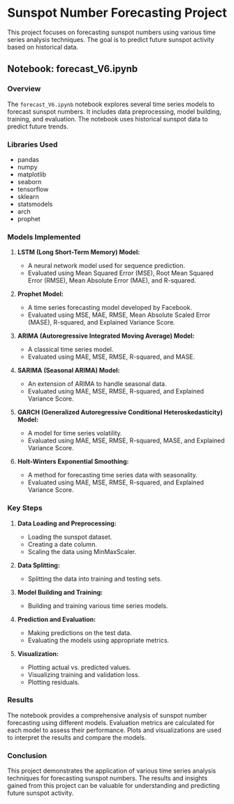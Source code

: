 # Sunspot Number Forecasting Project

This project focuses on forecasting sunspot numbers using various time series analysis techniques. The goal is to predict future sunspot activity based on historical data.

## Notebook: forecast_V6.ipynb

### Overview

The `forecast_V6.ipynb` notebook explores several time series models to forecast sunspot numbers. It includes data preprocessing, model building, training, and evaluation. The notebook uses historical sunspot data to predict future trends.

### Libraries Used

*   pandas
*   numpy
*   matplotlib
*   seaborn
*   tensorflow
*   sklearn
*   statsmodels
*   arch
*   prophet

### Models Implemented

1.  **LSTM (Long Short-Term Memory) Model:**
    *   A neural network model used for sequence prediction.
    *   Evaluated using Mean Squared Error (MSE), Root Mean Squared Error (RMSE), Mean Absolute Error (MAE), and R-squared.

2.  **Prophet Model:**
    *   A time series forecasting model developed by Facebook.
    *   Evaluated using MSE, MAE, RMSE, Mean Absolute Scaled Error (MASE), R-squared, and Explained Variance Score.

3.  **ARIMA (Autoregressive Integrated Moving Average) Model:**
    *   A classical time series model.
    *   Evaluated using MAE, MSE, RMSE, R-squared, and MASE.

4.  **SARIMA (Seasonal ARIMA) Model:**
    *   An extension of ARIMA to handle seasonal data.
    *   Evaluated using MAE, MSE, RMSE, R-squared, and Explained Variance Score.

5.  **GARCH (Generalized Autoregressive Conditional Heteroskedasticity) Model:**
    *   A model for time series volatility.
    *   Evaluated using MAE, MSE, RMSE, R-squared, MASE, and Explained Variance Score.

6.  **Holt-Winters Exponential Smoothing:**
    *   A method for forecasting time series data with seasonality.
    *   Evaluated using MAE, MSE, RMSE, R-squared, and Explained Variance Score.

### Key Steps

1.  **Data Loading and Preprocessing:**
    *   Loading the sunspot dataset.
    *   Creating a date column.
    *   Scaling the data using MinMaxScaler.

2.  **Data Splitting:**
    *   Splitting the data into training and testing sets.

3.  **Model Building and Training:**
    *   Building and training various time series models.

4.  **Prediction and Evaluation:**
    *   Making predictions on the test data.
    *   Evaluating the models using appropriate metrics.

5.  **Visualization:**
    *   Plotting actual vs. predicted values.
    *   Visualizing training and validation loss.
    *   Plotting residuals.

### Results

The notebook provides a comprehensive analysis of sunspot number forecasting using different models. Evaluation metrics are calculated for each model to assess their performance. Plots and visualizations are used to interpret the results and compare the models.

### Conclusion

This project demonstrates the application of various time series analysis techniques for forecasting sunspot numbers. The results and insights gained from this project can be valuable for understanding and predicting future sunspot activity.